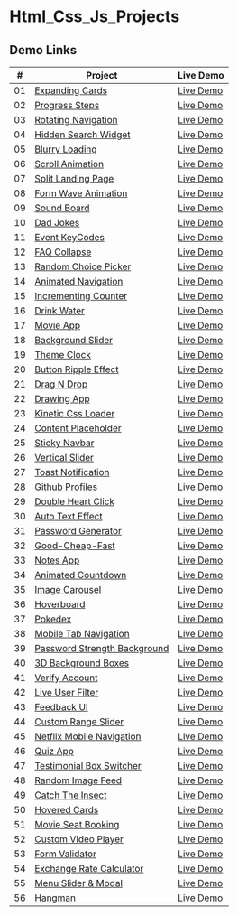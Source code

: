 # Html_Css_Js_Projects

## Demo Links

| #   | Project                                                                                                          | Live Demo                                                                                           |
| --- | ---------------------------------------------------------------------------------------------------------------- | --------------------------------------------------------------------------------------------------- |
| 01  | [Expanding Cards](https://github.com/ahmetsuhan/Html_Css_Js_Projects/tree/main/01-expanding-cards)           | [Live Demo](https://ahmetsuhan.github.io/Html_Css_Js_Projects/01-expanding-cards/index.html)      |
| 02  | [Progress Steps](https://github.com/ahmetsuhan/Html_Css_Js_Projects/tree/main/02-progress-steps)           | [Live Demo](https://ahmetsuhan.github.io/Html_Css_Js_Projects/02-progress-steps/index.html)      |
| 03  | [Rotating Navigation](https://github.com/ahmetsuhan/Html_Css_Js_Projects/tree/main/03-rotating-navigation)           | [Live Demo](https://ahmetsuhan.github.io/Html_Css_Js_Projects/03-rotating-navigation/index.html)      |
| 04  | [Hidden Search Widget](https://github.com/ahmetsuhan/Html_Css_Js_Projects/tree/main/04-hidden-search-widget)           | [Live Demo](https://ahmetsuhan.github.io/Html_Css_Js_Projects/04-hidden-search-widget/index.html)      |
| 05  | [Blurry Loading](https://github.com/ahmetsuhan/Html_Css_Js_Projects/tree/main/05-blurry-loading)           | [Live Demo](https://ahmetsuhan.github.io/Html_Css_Js_Projects/05-blurry-loading/index.html)      |
| 06  | [Scroll Animation](https://github.com/ahmetsuhan/Html_Css_Js_Projects/tree/main/06-scroll-animation)           | [Live Demo](https://ahmetsuhan.github.io/Html_Css_Js_Projects/06-scroll-animation/index.html)      |
| 07  | [Split Landing Page](https://github.com/ahmetsuhan/Html_Css_Js_Projects/tree/main/07-split-landing-page)           | [Live Demo](https://ahmetsuhan.github.io/Html_Css_Js_Projects/07-split-landing-page/index.html)      |
| 08  | [Form Wave Animation](https://github.com/ahmetsuhan/Html_Css_Js_Projects/tree/main/08-form-wave-animation)           | [Live Demo](https://ahmetsuhan.github.io/Html_Css_Js_Projects/08-form-wave-animation/index.html)      |
| 09  | [Sound Board](https://github.com/ahmetsuhan/Html_Css_Js_Projects/tree/main/09-sound-board)           | [Live Demo](https://ahmetsuhan.github.io/Html_Css_Js_Projects/09-sound-board/index.html)      |
| 10  | [Dad Jokes](https://github.com/ahmetsuhan/Html_Css_Js_Projects/tree/main/10-dad-jokes)           | [Live Demo](https://ahmetsuhan.github.io/Html_Css_Js_Projects/10-dad-jokes/index.html)      |
| 11  | [Event KeyCodes](https://github.com/ahmetsuhan/Html_Css_Js_Projects/tree/main/11-event-keyCodes)           | [Live Demo](https://ahmetsuhan.github.io/Html_Css_Js_Projects/11-event-keyCodes/index.html)      |
| 12  | [FAQ Collapse](https://github.com/ahmetsuhan/Html_Css_Js_Projects/tree/main/12-faq-collapse)           | [Live Demo](https://ahmetsuhan.github.io/Html_Css_Js_Projects/12-faq-collapse/index.html)      |
| 13  | [Random Choice Picker](https://github.com/ahmetsuhan/Html_Css_Js_Projects/tree/main/13-random-choice-picker)           | [Live Demo](https://ahmetsuhan.github.io/Html_Css_Js_Projects/13-random-choice-picker/index.html)      |
| 14  | [Animated Navigation](https://github.com/ahmetsuhan/Html_Css_Js_Projects/tree/main/14-animated-navigation)           | [Live Demo](https://ahmetsuhan.github.io/Html_Css_Js_Projects/14-animated-navigation/index.html)      |
| 15  | [Incrementing Counter](https://github.com/ahmetsuhan/Html_Css_Js_Projects/tree/main/15-incrementing-counter)           | [Live Demo](https://ahmetsuhan.github.io/Html_Css_Js_Projects/15-incrementing-counter/index.html)      |
| 16  | [Drink Water](https://github.com/ahmetsuhan/Html_Css_Js_Projects/tree/main/16-drink-water)           | [Live Demo](https://ahmetsuhan.github.io/Html_Css_Js_Projects/16-drink-water/index.html)      |
| 17  | [Movie App](https://github.com/ahmetsuhan/Html_Css_Js_Projects/tree/main/17-movie-app)           | [Live Demo](https://ahmetsuhan.github.io/Html_Css_Js_Projects/17-movie-app/index.html)      |
| 18  | [Background Slider](https://github.com/ahmetsuhan/Html_Css_Js_Projects/tree/main/18-background-slider)           | [Live Demo](https://ahmetsuhan.github.io/Html_Css_Js_Projects/18-background-slider/index.html)      |
| 19  | [Theme Clock](https://github.com/ahmetsuhan/Html_Css_Js_Projects/tree/main/19-theme-clock)           | [Live Demo](https://ahmetsuhan.github.io/Html_Css_Js_Projects/19-theme-clock/index.html)      |
| 20  | [Button Ripple Effect](https://github.com/ahmetsuhan/Html_Css_Js_Projects/tree/main/20-button-ripple-effect)           | [Live Demo](https://ahmetsuhan.github.io/Html_Css_Js_Projects/20-button-ripple-effect/index.html)      |
| 21  | [Drag N Drop](https://github.com/ahmetsuhan/Html_Css_Js_Projects/tree/main/21-drag-n-drop)           | [Live Demo](https://ahmetsuhan.github.io/Html_Css_Js_Projects/21-drag-n-drop/index.html)      |
| 22  | [Drawing App](https://github.com/ahmetsuhan/Html_Css_Js_Projects/tree/main/22-drawing-app)           | [Live Demo](https://ahmetsuhan.github.io/Html_Css_Js_Projects/22-drawing-app/index.html)      |
| 23  | [Kinetic Css Loader](https://github.com/ahmetsuhan/Html_Css_Js_Projects/tree/main/23-kinetic-css-loader)           | [Live Demo](https://ahmetsuhan.github.io/Html_Css_Js_Projects/23-kinetic-css-loader/index.html)      |
| 24  | [Content Placeholder](https://github.com/ahmetsuhan/Html_Css_Js_Projects/tree/main/24-content-placeholder)           | [Live Demo](https://ahmetsuhan.github.io/Html_Css_Js_Projects/24-content-placeholder/index.html)      |
| 25  | [Sticky Navbar](https://github.com/ahmetsuhan/Html_Css_Js_Projects/tree/main/25-sticky-navbar)           | [Live Demo](https://ahmetsuhan.github.io/Html_Css_Js_Projects/25-sticky-navbar/index.html)      |
| 26  | [Vertical Slider](https://github.com/ahmetsuhan/Html_Css_Js_Projects/tree/main/26-double-vertical-slider)           | [Live Demo](https://ahmetsuhan.github.io/Html_Css_Js_Projects/26-double-vertical-slider/index.html)      |
| 27  | [Toast Notification](https://github.com/ahmetsuhan/Html_Css_Js_Projects/tree/main/27-toast-notification)           | [Live Demo](https://ahmetsuhan.github.io/Html_Css_Js_Projects/27-toast-notification/index.html)      |
| 28  | [Github Profiles](https://github.com/ahmetsuhan/Html_Css_Js_Projects/tree/main/28-github-profiles)           | [Live Demo](https://ahmetsuhan.github.io/Html_Css_Js_Projects/28-github-profiles/index.html)      |
| 29  | [Double Heart Click](https://github.com/ahmetsuhan/Html_Css_Js_Projects/tree/main/29-double-heart-click)           | [Live Demo](https://ahmetsuhan.github.io/Html_Css_Js_Projects/29-double-heart-click/index.html)      |
| 30  | [Auto Text Effect](https://github.com/ahmetsuhan/Html_Css_Js_Projects/tree/main/30-auto-text-effect)           | [Live Demo](https://ahmetsuhan.github.io/Html_Css_Js_Projects/30-auto-text-effect/index.html)      |
| 31  | [Password Generator](https://github.com/ahmetsuhan/Html_Css_Js_Projects/tree/main/31-password-generator)           | [Live Demo](https://ahmetsuhan.github.io/Html_Css_Js_Projects/31-password-generator/index.html)      |
| 32  | [Good-Cheap-Fast](https://github.com/ahmetsuhan/Html_Css_Js_Projects/tree/main/32-good-cheap-fast-checkboxes)           | [Live Demo](https://ahmetsuhan.github.io/Html_Css_Js_Projects/32-good-cheap-fast-checkboxes/index.html)      |
| 33  | [Notes App](https://github.com/ahmetsuhan/Html_Css_Js_Projects/tree/main/33-notes-app)           | [Live Demo](https://ahmetsuhan.github.io/Html_Css_Js_Projects/33-notes-app/index.html)      |
| 34  | [Animated Countdown](https://github.com/ahmetsuhan/Html_Css_Js_Projects/tree/main/34-animated-countdown)           | [Live Demo](https://ahmetsuhan.github.io/Html_Css_Js_Projects/34-animated-countdown/index.html)      |
| 35  | [Image Carousel](https://github.com/ahmetsuhan/Html_Css_Js_Projects/tree/main/35-image-carousel)           | [Live Demo](https://ahmetsuhan.github.io/Html_Css_Js_Projects/35-image-carousel/index.html)      |
| 36  | [Hoverboard](https://github.com/ahmetsuhan/Html_Css_Js_Projects/tree/main/36-hoverboard)           | [Live Demo](https://ahmetsuhan.github.io/Html_Css_Js_Projects/36-hoverboard/index.html)      |
| 37  | [Pokedex](https://github.com/ahmetsuhan/Html_Css_Js_Projects/tree/main/37-pokedex)           | [Live Demo](https://ahmetsuhan.github.io/Html_Css_Js_Projects/37-pokedex/index.html)      |
| 38  | [Mobile Tab Navigation](https://github.com/ahmetsuhan/Html_Css_Js_Projects/tree/main/38-mobile-tab-navigation)           | [Live Demo](https://ahmetsuhan.github.io/Html_Css_Js_Projects/38-mobile-tab-navigation/index.html)      |
| 39  | [Password Strength Background](https://github.com/ahmetsuhan/Html_Css_Js_Projects/tree/main/39-password-strength-background)           | [Live Demo](https://ahmetsuhan.github.io/Html_Css_Js_Projects/39-password-strength-background/index.html)      |
| 40  | [3D Background Boxes](https://github.com/ahmetsuhan/Html_Css_Js_Projects/tree/main/40-3d-background-boxes)           | [Live Demo](https://ahmetsuhan.github.io/Html_Css_Js_Projects/40-3d-background-boxes/index.html)      |
| 41  | [Verify Account](https://github.com/ahmetsuhan/Html_Css_Js_Projects/tree/main/41-verify-account-ui)           | [Live Demo](https://ahmetsuhan.github.io/Html_Css_Js_Projects/41-verify-account-ui/index.html)      |
| 42  | [Live User Filter](https://github.com/ahmetsuhan/Html_Css_Js_Projects/tree/main/42-live-user-filter)           | [Live Demo](https://ahmetsuhan.github.io/Html_Css_Js_Projects/42-live-user-filter/index.html)      |
| 43  | [Feedback UI](https://github.com/ahmetsuhan/Html_Css_Js_Projects/tree/main/43-feedback-ui)           | [Live Demo](https://ahmetsuhan.github.io/Html_Css_Js_Projects/43-feedback-ui/index.html)      |
| 44  | [Custom Range Slider](https://github.com/ahmetsuhan/Html_Css_Js_Projects/tree/main/44-custom-range-slider)           | [Live Demo](https://ahmetsuhan.github.io/Html_Css_Js_Projects/44-custom-range-slider/index.html)      |
| 45  | [Netflix Mobile Navigation](https://github.com/ahmetsuhan/Html_Css_Js_Projects/tree/main/45-netflix-navigation)           | [Live Demo](https://ahmetsuhan.github.io/Html_Css_Js_Projects/45-netflix-navigation/index.html)      |
| 46  | [Quiz App](https://github.com/ahmetsuhan/Html_Css_Js_Projects/tree/main/46-quiz-app)           | [Live Demo](https://ahmetsuhan.github.io/Html_Css_Js_Projects/46-quiz-app/index.html)      |
| 47  | [Testimonial Box Switcher](https://github.com/ahmetsuhan/Html_Css_Js_Projects/tree/main/47-testimonial-box-switcher)           | [Live Demo](https://ahmetsuhan.github.io/Html_Css_Js_Projects/47-testimonial-box-switcher/index.html)      |
| 48  | [Random Image Feed](https://github.com/ahmetsuhan/Html_Css_Js_Projects/tree/main/48-random-image-feed)           | [Live Demo](https://ahmetsuhan.github.io/Html_Css_Js_Projects/48-random-image-feed/index.html)      |
| 49  | [Catch The Insect](https://github.com/ahmetsuhan/Html_Css_Js_Projects/tree/main/49-insect-catch-game)           | [Live Demo](https://ahmetsuhan.github.io/Html_Css_Js_Projects/49-insect-catch-game/index.html)      |
| 50  | [Hovered Cards](https://github.com/ahmetsuhan/Html_Css_Js_Projects/tree/main/50-hovered-cards)           | [Live Demo](https://ahmetsuhan.github.io/Html_Css_Js_Projects/50-hovered-cards/index.html)      |
| 51  | [Movie Seat Booking](https://github.com/ahmetsuhan/Html_Css_Js_Projects/tree/main/51-movie-seat-booking)           | [Live Demo](https://ahmetsuhan.github.io/Html_Css_Js_Projects/51-movie-seat-booking/index.html)      |
| 52  | [Custom Video Player](https://github.com/ahmetsuhan/Html_Css_Js_Projects/tree/main/52-custom-video-player)           | [Live Demo](https://ahmetsuhan.github.io/Html_Css_Js_Projects/52-custom-video-player/index.html)      |
| 53  | [Form Validator](https://github.com/ahmetsuhan/Html_Css_Js_Projects/tree/main/53-form-validator)           | [Live Demo](https://ahmetsuhan.github.io/Html_Css_Js_Projects/53-form-validator/index.html)      |
| 54  | [Exchange Rate Calculator](https://github.com/ahmetsuhan/Html_Css_Js_Projects/tree/main/54-exchange-rate-calculator)           | [Live Demo](https://ahmetsuhan.github.io/Html_Css_Js_Projects/54-exchange-rate-calculator/index.html)      |
| 55  | [Menu Slider & Modal](https://github.com/ahmetsuhan/Html_Css_Js_Projects/tree/main/55-menu-slider-modal)           | [Live Demo](https://ahmetsuhan.github.io/Html_Css_Js_Projects/55-menu-slider-modal/index.html)      |
| 56  | [Hangman](https://github.com/ahmetsuhan/Html_Css_Js_Projects/tree/main/56-hangman)           | [Live Demo](https://ahmetsuhan.github.io/Html_Css_Js_Projects/56-hangman/index.html)      |






